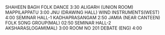 SHAHEEN BAGH
FOLK DANCE
3:30
ALIGARH (UNION ROOM)
MAPPILAPPATU 
3:00
JNU (DRAWING HALL)
WIND INSTRUMENTS(WEST) 
4:00
SEMINAR HALL-1
KADHAPRASANGAM 
2:50
JAMIA (NEAR CANTEEN)
FOLK SONG GROUP(MAL)
02:50
SEMINAR HALL-2
AKSHARASLOGAM(MAL)
3:00
ROOM NO 201
DEBATE (ENG)
4:00